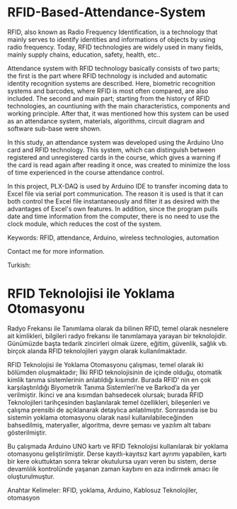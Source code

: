 # RFID-Based-Attendance-System

RFID, also known as Radio Frequency Identification, is a technology that mainly serves to 
identify identities and informations of objects by using radio frequency. Today, RFID 
technologies are widely used in many fields, mainly supply chains, education, safety, health, 
etc..

Attendance system with RFID technology basically consists of two parts; the first is the part 
where RFID technology is included and automatic identity recognition systems are described. 
Here, biometric recognition systems and barcodes, where RFID is most often compared, are 
also included. The second and main part; starting from the history of RFID technologies, an 
countiuning with the main characteristics, components and working principle. After that, it 
was mentioned how this system can be used as an attendance system, materials, algorithms, 
circuit diagram and software sub-base were shown.

In this study, an attendance system was developed using the Arduino Uno card and RFID 
technology. This system, which can distinguish between registered and unregistered cards in 
the course, which gives a warning if the card is read again after reading it once, was created to 
minimize the loss of time experienced in the course attendance control.

In this project, PLX-DAQ is used by Arduino IDE to transfer incoming data to Excel file via serial 
port communication. The reason it is used is that it can both control the Excel file instantaneously
and filter it as desired with the advantages of Excel's own features. In addition, since the program 
pulls date and time information from the computer, there is no need to use the clock module, which 
reduces the cost of the system.

Keywords: RFID, attendance, Arduino, wireless technologies, automation

Contact me for more information.

Turkish:

# RFID Teknolojisi ile Yoklama Otomasyonu

Radyo Frekansı ile Tanımlama olarak da bilinen RFID, temel olarak nesnelere ait kimlikleri, 
bilgileri radyo frekansı ile tanımlamaya yarayan bir teknolojidir. Günümüzde başta tedarik 
zincirleri olmak üzere, eğitim, güvenlik, sağlık vb. birçok alanda RFID teknolojileri yaygın 
olarak kullanılmaktadır.

RFID Teknolojisi ile Yoklama Otomasyonu çalışması, temel olarak iki bölümden 
oluşmaktadır; İlki RFID teknolojisinin de içinde olduğu, otomatik kimlik tanıma sistemlerinin 
anlatıldığı kısımdır. Burada RFID’ nin en çok karşılaştırıldığı Biyometrik Tanıma 
Sistemleri’ne ve Barkod’a da yer verilmiştir. İkinci ve ana kısımdan bahsedecek olursak; 
burada RFID Teknolojileri tarihçesinden başlanılarak temel özellikleri, bileşenleri ve çalışma 
prensibi de açıklanarak detaylıca anlatılmıştır. Sonrasında ise bu sistemin yoklama 
otomasyonu olarak nasıl kullanılabileceğinden bahsedilmiş, materyaller, algoritma, devre 
şeması ve yazılım alt tabanı gösterilmiştir.

Bu çalışmada Arduino UNO kartı ve RFID Teknolojisi kullanılarak bir yoklama otomasyonu 
geliştirilmiştir. Derse kayıtlı-kayıtsız kart ayrımı yapabilen, kartı bir kere okuttuktan sonra 
tekrar okutulursa uyarı veren bu sistem, derse devamlılık kontrolünde yaşanan zaman kaybını 
en aza indirmek amacı ile oluşturulmuştur.

Anahtar Kelimeler: RFID, yoklama, Arduino, Kablosuz Teknolojiler, otomasyon

